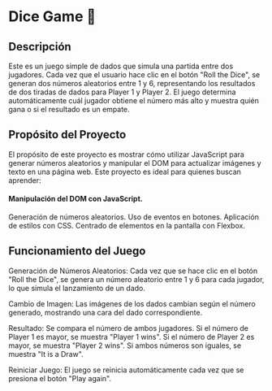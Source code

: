 # Dice Game 🎲
## Descripción
Este es un juego simple de dados que simula una partida entre dos jugadores. Cada vez que el usuario hace clic en el botón "Roll the Dice", se generan dos números aleatorios entre 1 y 6, representando los resultados de dos tiradas de dados para Player 1 y Player 2. El juego determina automáticamente cuál jugador obtiene el número más alto y muestra quién gana o si el resultado es un empate.

## Propósito del Proyecto
El propósito de este proyecto es mostrar cómo utilizar JavaScript para generar números aleatorios y manipular el DOM para actualizar imágenes y texto en una página web. Este proyecto es ideal para quienes buscan aprender:

#### Manipulación del DOM con JavaScript.
Generación de números aleatorios.
Uso de eventos en botones.
Aplicación de estilos con CSS.
Centrado de elementos en la pantalla con Flexbox.


## Funcionamiento del Juego
Generación de Números Aleatorios: Cada vez que se hace clic en el botón "Roll the Dice", se genera un número aleatorio entre 1 y 6 para cada jugador, lo que simula el lanzamiento de un dado.

Cambio de Imagen: Las imágenes de los dados cambian según el número generado, mostrando una cara del dado correspondiente.

Resultado: Se compara el número de ambos jugadores. Si el número de Player 1 es mayor, se muestra "Player 1 wins". Si el número de Player 2 es mayor, se muestra "Player 2 wins". Si ambos números son iguales, se muestra "It is a Draw".

Reiniciar Juego: El juego se reinicia automáticamente cada vez que se presiona el botón "Play again".